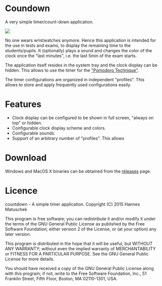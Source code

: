 # Coundown
A very simple timer/count-down application. 

<img src="http://i58.tinypic.com/5cdnc7.png" border="0">

No one wears wristwatches anymore. Hence this application is intended for the use in tests and exams, 
to display the remaining time to the students/pupils. It (optionally) plays a sound and changes the 
color of the clock once the "last minutes", i.e. the last 5min of the exam starts. 

The application itself resides in the system tray and the clock display can be hidden. This allows to
use the timer for the ["Pomodoro Technique"](https://en.wikipedia.org/wiki/Pomodoro_Technique).

The timer configurations are organized in independent "profiles". This allows to store and apply 
frequently used configurations easily.


# Features

  * Clock display can be configured to be shown in full screen, "always on top" or hidden.
  * Configurable clock display scheme and colors.
  * Configurable sounds.
  * Support of an arbitrary number of "profiles". This allows


# Download

Windows and MacOS X binaries can be obtained from the 
[releases](https://github.com/hmatuschek/countdown/releases) page. 


# Licence

countdown - A simple timer application. Copyright (C) 2015 Hannes Matuschek

This program is free software; you can redistribute it and/or modify it under the
terms of the GNU General Public License as published by the Free Software Foundation;
either version 2 of the License, or (at your option) any later version.

This program is distributed in the hope that it will be useful, but WITHOUT ANY
WARRANTY; without even the implied warranty of MERCHANTABILITY or FITNESS FOR A 
PARTICULAR PURPOSE. See the GNU General Public License for more details.

You should have received a copy of the GNU General Public License along with 
this program; if not, write to the 
Free Software Foundation, Inc., 
51 Franklin Street, Fifth Floor, 
Boston, MA 02110-1301, USA.
